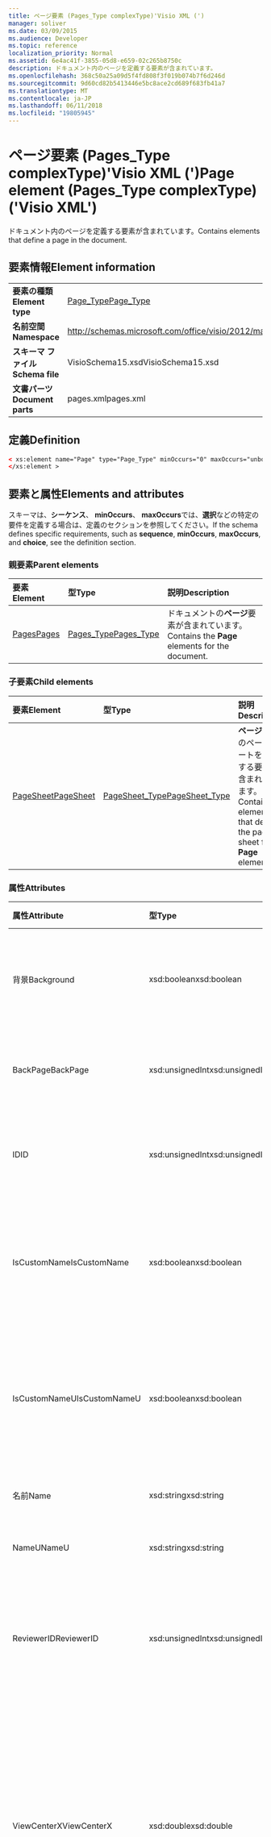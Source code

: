 ```yaml
---
title: ページ要素 (Pages_Type complexType)'Visio XML (')
manager: soliver
ms.date: 03/09/2015
ms.audience: Developer
ms.topic: reference
localization_priority: Normal
ms.assetid: 6e4ac41f-3855-05d8-e659-02c265b8750c
description: ドキュメント内のページを定義する要素が含まれています。
ms.openlocfilehash: 368c50a25a09d5f4fd808f3f019b074b7f6d246d
ms.sourcegitcommit: 9d60cd82b5413446e5bc8ace2cd689f683fb41a7
ms.translationtype: MT
ms.contentlocale: ja-JP
ms.lasthandoff: 06/11/2018
ms.locfileid: "19805945"
---
```

# <a name="page-element-pagestype-complextype-visio-xml"></a><span data-ttu-id="a436e-103">ページ要素 (Pages_Type complexType)'Visio XML (')</span><span class="sxs-lookup"><span data-stu-id="a436e-103">Page element (Pages_Type complexType) ('Visio XML')</span></span>

<span data-ttu-id="a436e-104">ドキュメント内のページを定義する要素が含まれています。</span><span class="sxs-lookup"><span data-stu-id="a436e-104">Contains elements that define a page in the document.</span></span>
  
## <a name="element-information"></a><span data-ttu-id="a436e-105">要素情報</span><span class="sxs-lookup"><span data-stu-id="a436e-105">Element information</span></span>

|||
|:-----|:-----|
|<span data-ttu-id="a436e-106">**要素の種類**</span><span class="sxs-lookup"><span data-stu-id="a436e-106">**Element type**</span></span> <br/> |[<span data-ttu-id="a436e-107">Page_Type</span><span class="sxs-lookup"><span data-stu-id="a436e-107">Page_Type</span></span>](page_type-complextypevisio-xml.md) <br/> |
|<span data-ttu-id="a436e-108">**名前空間**</span><span class="sxs-lookup"><span data-stu-id="a436e-108">**Namespace**</span></span> <br/> |http://schemas.microsoft.com/office/visio/2012/main  <br/> |
|<span data-ttu-id="a436e-109">**スキーマ ファイル**</span><span class="sxs-lookup"><span data-stu-id="a436e-109">**Schema file**</span></span> <br/> |<span data-ttu-id="a436e-110">VisioSchema15.xsd</span><span class="sxs-lookup"><span data-stu-id="a436e-110">VisioSchema15.xsd</span></span>  <br/> |
|<span data-ttu-id="a436e-111">**文書パーツ**</span><span class="sxs-lookup"><span data-stu-id="a436e-111">**Document parts**</span></span> <br/> |<span data-ttu-id="a436e-112">pages.xml</span><span class="sxs-lookup"><span data-stu-id="a436e-112">pages.xml</span></span>  <br/> |
   
## <a name="definition"></a><span data-ttu-id="a436e-113">定義</span><span class="sxs-lookup"><span data-stu-id="a436e-113">Definition</span></span>

```XML
< xs:element name="Page" type="Page_Type" minOccurs="0" maxOccurs="unbounded" >
</xs:element >
```

## <a name="elements-and-attributes"></a><span data-ttu-id="a436e-114">要素と属性</span><span class="sxs-lookup"><span data-stu-id="a436e-114">Elements and attributes</span></span>

<span data-ttu-id="a436e-115">スキーマは、**シーケンス**、 **minOccurs**、 **maxOccurs**では、**選択**などの特定の要件を定義する場合は、定義のセクションを参照してください。</span><span class="sxs-lookup"><span data-stu-id="a436e-115">If the schema defines specific requirements, such as **sequence**, **minOccurs**, **maxOccurs**, and **choice**, see the definition section.</span></span> 
  
### <a name="parent-elements"></a><span data-ttu-id="a436e-116">親要素</span><span class="sxs-lookup"><span data-stu-id="a436e-116">Parent elements</span></span>

|<span data-ttu-id="a436e-117">**要素**</span><span class="sxs-lookup"><span data-stu-id="a436e-117">**Element**</span></span>|<span data-ttu-id="a436e-118">**型**</span><span class="sxs-lookup"><span data-stu-id="a436e-118">**Type**</span></span>|<span data-ttu-id="a436e-119">**説明**</span><span class="sxs-lookup"><span data-stu-id="a436e-119">**Description**</span></span>|
|:-----|:-----|:-----|
|[<span data-ttu-id="a436e-120">Pages</span><span class="sxs-lookup"><span data-stu-id="a436e-120">Pages</span></span>](pages-elementvisio-xml.md) <br/> |[<span data-ttu-id="a436e-121">Pages_Type</span><span class="sxs-lookup"><span data-stu-id="a436e-121">Pages_Type</span></span>](pages_type-complextypevisio-xml.md) <br/> |<span data-ttu-id="a436e-122">ドキュメントの**ページ**要素が含まれています。</span><span class="sxs-lookup"><span data-stu-id="a436e-122">Contains the **Page** elements for the document.</span></span>  <br/> |
   
### <a name="child-elements"></a><span data-ttu-id="a436e-123">子要素</span><span class="sxs-lookup"><span data-stu-id="a436e-123">Child elements</span></span>

|<span data-ttu-id="a436e-124">**要素**</span><span class="sxs-lookup"><span data-stu-id="a436e-124">**Element**</span></span>|<span data-ttu-id="a436e-125">**型**</span><span class="sxs-lookup"><span data-stu-id="a436e-125">**Type**</span></span>|<span data-ttu-id="a436e-126">**説明**</span><span class="sxs-lookup"><span data-stu-id="a436e-126">**Description**</span></span>|
|:-----|:-----|:-----|
|[<span data-ttu-id="a436e-127">PageSheet</span><span class="sxs-lookup"><span data-stu-id="a436e-127">PageSheet</span></span>](pagesheet-element-page_type-complextypevisio-xml.md) <br/> |[<span data-ttu-id="a436e-128">PageSheet_Type</span><span class="sxs-lookup"><span data-stu-id="a436e-128">PageSheet_Type</span></span>](pagesheet_type-complextypevisio-xml.md) <br/> |<span data-ttu-id="a436e-129">**ページ**要素のページ シートを定義する要素が含まれています。</span><span class="sxs-lookup"><span data-stu-id="a436e-129">Contains elements that define the page sheet for a **Page** element.</span></span>  <br/> |
   
### <a name="attributes"></a><span data-ttu-id="a436e-130">属性</span><span class="sxs-lookup"><span data-stu-id="a436e-130">Attributes</span></span>

|<span data-ttu-id="a436e-131">**属性**</span><span class="sxs-lookup"><span data-stu-id="a436e-131">**Attribute**</span></span>|<span data-ttu-id="a436e-132">**型**</span><span class="sxs-lookup"><span data-stu-id="a436e-132">**Type**</span></span>|<span data-ttu-id="a436e-133">**必須**</span><span class="sxs-lookup"><span data-stu-id="a436e-133">**Required**</span></span>|<span data-ttu-id="a436e-134">**説明**</span><span class="sxs-lookup"><span data-stu-id="a436e-134">**Description**</span></span>|<span data-ttu-id="a436e-135">**使用可能な値**</span><span class="sxs-lookup"><span data-stu-id="a436e-135">**Possible values**</span></span>|
|:-----|:-----|:-----|:-----|:-----|
|<span data-ttu-id="a436e-136">背景</span><span class="sxs-lookup"><span data-stu-id="a436e-136">Background</span></span>  <br/> |<span data-ttu-id="a436e-137">xsd:boolean</span><span class="sxs-lookup"><span data-stu-id="a436e-137">xsd:boolean</span></span>  <br/> |<span data-ttu-id="a436e-138">省略可能</span><span class="sxs-lookup"><span data-stu-id="a436e-138">optional</span></span>  <br/> |<span data-ttu-id="a436e-139">ページが背景ページであることを示すフラグです。</span><span class="sxs-lookup"><span data-stu-id="a436e-139">A flag indicating if the page is a background page.</span></span>  <br/> |<span data-ttu-id="a436e-140">Xsd:boolean の値を入力します。</span><span class="sxs-lookup"><span data-stu-id="a436e-140">Values of the xsd:boolean type.</span></span>  <br/> |
|<span data-ttu-id="a436e-141">BackPage</span><span class="sxs-lookup"><span data-stu-id="a436e-141">BackPage</span></span>  <br/> |<span data-ttu-id="a436e-142">xsd:unsignedInt</span><span class="sxs-lookup"><span data-stu-id="a436e-142">xsd:unsignedInt</span></span>  <br/> |<span data-ttu-id="a436e-143">省略可能</span><span class="sxs-lookup"><span data-stu-id="a436e-143">optional</span></span>  <br/> |<span data-ttu-id="a436e-144">このページの背景ページの ID です。</span><span class="sxs-lookup"><span data-stu-id="a436e-144">The ID of this page's background page.</span></span>  <br/> |<span data-ttu-id="a436e-145">Xsd:unsignedInt の値を入力します。</span><span class="sxs-lookup"><span data-stu-id="a436e-145">Values of the xsd:unsignedInt type.</span></span>  <br/> |
|<span data-ttu-id="a436e-146">ID</span><span class="sxs-lookup"><span data-stu-id="a436e-146">ID</span></span>  <br/> |<span data-ttu-id="a436e-147">xsd:unsignedInt</span><span class="sxs-lookup"><span data-stu-id="a436e-147">xsd:unsignedInt</span></span>  <br/> |<span data-ttu-id="a436e-148">必須</span><span class="sxs-lookup"><span data-stu-id="a436e-148">required</span></span>  <br/> |<span data-ttu-id="a436e-149">その親要素内の要素の一意の ID。</span><span class="sxs-lookup"><span data-stu-id="a436e-149">The unique ID of the element within its parent element.</span></span>  <br/> |<span data-ttu-id="a436e-150">Xsd:unsignedInt の値を入力します。</span><span class="sxs-lookup"><span data-stu-id="a436e-150">Values of the xsd:unsignedInt type.</span></span>  <br/> |
|<span data-ttu-id="a436e-151">IsCustomName</span><span class="sxs-lookup"><span data-stu-id="a436e-151">IsCustomName</span></span>  <br/> |<span data-ttu-id="a436e-152">xsd:boolean</span><span class="sxs-lookup"><span data-stu-id="a436e-152">xsd:boolean</span></span>  <br/> |<span data-ttu-id="a436e-153">省略可能</span><span class="sxs-lookup"><span data-stu-id="a436e-153">optional</span></span>  <br/> |<span data-ttu-id="a436e-154">名前がユーザーによってカスタマイズされているかどうかを示します。</span><span class="sxs-lookup"><span data-stu-id="a436e-154">Indicates whether the name has been customized by the user.</span></span>  <br/> |<span data-ttu-id="a436e-155">Xsd:Boolean の値を入力します。</span><span class="sxs-lookup"><span data-stu-id="a436e-155">Values of the xsd:Boolean type.</span></span>  <br/> |
|<span data-ttu-id="a436e-156">IsCustomNameU</span><span class="sxs-lookup"><span data-stu-id="a436e-156">IsCustomNameU</span></span>  <br/> |<span data-ttu-id="a436e-157">xsd:boolean</span><span class="sxs-lookup"><span data-stu-id="a436e-157">xsd:boolean</span></span>  <br/> |<span data-ttu-id="a436e-158">省略可能</span><span class="sxs-lookup"><span data-stu-id="a436e-158">optional</span></span>  <br/> |<span data-ttu-id="a436e-159">汎用名がユーザーによってカスタマイズされているかどうかを示します。</span><span class="sxs-lookup"><span data-stu-id="a436e-159">Indicates whether the universal name has been customized by the user.</span></span>  <br/> |<span data-ttu-id="a436e-160">Xsd:Boolean の値を入力します。</span><span class="sxs-lookup"><span data-stu-id="a436e-160">Values of the xsd:Boolean type.</span></span>  <br/> |
|<span data-ttu-id="a436e-161">名前</span><span class="sxs-lookup"><span data-stu-id="a436e-161">Name</span></span>  <br/> |<span data-ttu-id="a436e-162">xsd:string</span><span class="sxs-lookup"><span data-stu-id="a436e-162">xsd:string</span></span>  <br/> |<span data-ttu-id="a436e-163">省略可能</span><span class="sxs-lookup"><span data-stu-id="a436e-163">optional</span></span>  <br/> |<span data-ttu-id="a436e-164">要素の名前です。</span><span class="sxs-lookup"><span data-stu-id="a436e-164">The name of the element.</span></span>  <br/> |<span data-ttu-id="a436e-165">Xsd:string の値を入力します。</span><span class="sxs-lookup"><span data-stu-id="a436e-165">Values of the xsd:string type.</span></span>  <br/> |
|<span data-ttu-id="a436e-166">NameU</span><span class="sxs-lookup"><span data-stu-id="a436e-166">NameU</span></span>  <br/> |<span data-ttu-id="a436e-167">xsd:string</span><span class="sxs-lookup"><span data-stu-id="a436e-167">xsd:string</span></span>  <br/> |<span data-ttu-id="a436e-168">省略可能</span><span class="sxs-lookup"><span data-stu-id="a436e-168">optional</span></span>  <br/> |<span data-ttu-id="a436e-169">要素の汎用名です。</span><span class="sxs-lookup"><span data-stu-id="a436e-169">The universal name of the element.</span></span>  <br/> |<span data-ttu-id="a436e-170">Xsd:string の値を入力します。</span><span class="sxs-lookup"><span data-stu-id="a436e-170">Values of the xsd:string type.</span></span>  <br/> |
|<span data-ttu-id="a436e-171">ReviewerID</span><span class="sxs-lookup"><span data-stu-id="a436e-171">ReviewerID</span></span>  <br/> |<span data-ttu-id="a436e-172">xsd:unsignedInt</span><span class="sxs-lookup"><span data-stu-id="a436e-172">xsd:unsignedInt</span></span>  <br/> |<span data-ttu-id="a436e-173">省略可能</span><span class="sxs-lookup"><span data-stu-id="a436e-173">optional</span></span>  <br/> |<span data-ttu-id="a436e-174">校正用オーバーレイに関連付けられている校閲者の ID です。</span><span class="sxs-lookup"><span data-stu-id="a436e-174">The ID of the reviewer associated with the markup overlay.</span></span>  <br/> |<span data-ttu-id="a436e-175">Xsd:unsignedInt の値を入力します。</span><span class="sxs-lookup"><span data-stu-id="a436e-175">Values of the xsd:unsignedInt type.</span></span>  <br/> |
|<span data-ttu-id="a436e-176">ViewCenterX</span><span class="sxs-lookup"><span data-stu-id="a436e-176">ViewCenterX</span></span>  <br/> |<span data-ttu-id="a436e-177">xsd:double</span><span class="sxs-lookup"><span data-stu-id="a436e-177">xsd:double</span></span>  <br/> |<span data-ttu-id="a436e-178">省略可能</span><span class="sxs-lookup"><span data-stu-id="a436e-178">optional</span></span>  <br/> |<span data-ttu-id="a436e-179">**ViewCenterX**と**ViewCenterY**は、新しいビュー (ウィンドウ) には、最初に開いたときのページで中心点を指定します。</span><span class="sxs-lookup"><span data-stu-id="a436e-179">**ViewCenterX** and **ViewCenterY** specify a center point on a page that a new view (window) assumes when it is opened initially.</span></span>  <br/> |<span data-ttu-id="a436e-180">Xsd:double 型の値です。</span><span class="sxs-lookup"><span data-stu-id="a436e-180">Values of the xsd:double type.</span></span>  <br/> |
|<span data-ttu-id="a436e-181">ViewCenterY</span><span class="sxs-lookup"><span data-stu-id="a436e-181">ViewCenterY</span></span>  <br/> |<span data-ttu-id="a436e-182">xsd:double</span><span class="sxs-lookup"><span data-stu-id="a436e-182">xsd:double</span></span>  <br/> |<span data-ttu-id="a436e-183">省略可能</span><span class="sxs-lookup"><span data-stu-id="a436e-183">optional</span></span>  <br/> |<span data-ttu-id="a436e-184">**ViewCenterX**と**ViewCenterY**は、新しいビュー (ウィンドウ) には、最初に開いたときのページで中心点を指定します。</span><span class="sxs-lookup"><span data-stu-id="a436e-184">**ViewCenterX** and **ViewCenterY** specify a center point on a page that a new view (window) assumes when it is opened initially.</span></span>  <br/> |<span data-ttu-id="a436e-185">Xsd:double 型の値です。</span><span class="sxs-lookup"><span data-stu-id="a436e-185">Values of the xsd:double type.</span></span>  <br/> |
|<span data-ttu-id="a436e-186">ViewScale</span><span class="sxs-lookup"><span data-stu-id="a436e-186">ViewScale</span></span>  <br/> |<span data-ttu-id="a436e-187">xsd:double</span><span class="sxs-lookup"><span data-stu-id="a436e-187">xsd:double</span></span>  <br/> |<span data-ttu-id="a436e-188">省略可能</span><span class="sxs-lookup"><span data-stu-id="a436e-188">optional</span></span>  <br/> |<span data-ttu-id="a436e-189">ページの新しいビュー (ウィンドウ) を開くときに使用する既定の拡大率。</span><span class="sxs-lookup"><span data-stu-id="a436e-189">The default magnification factor to use when a new view (window) of the page is opened.</span></span> <span data-ttu-id="a436e-190">たとえば、1 は 100% です。1.5 = 150% というようにします。</span><span class="sxs-lookup"><span data-stu-id="a436e-190">For example, 1 = 100%; 1.5 = 150%, and so on.</span></span>  <br/> |<span data-ttu-id="a436e-191">Xsd:double 型の値です。</span><span class="sxs-lookup"><span data-stu-id="a436e-191">Values of the xsd:double type.</span></span>  <br/> |
   

